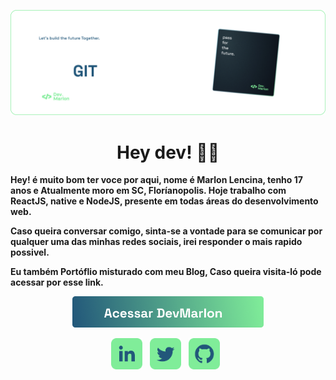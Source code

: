           

[![Header](https://raw.githubusercontent.com/MarlonLencina/MarlonLencina/main/welcometodevmarlongit.png)](https://github.com/MarlonLencina/)



<h1 align="center">Hey dev! 👨‍💻</h1>

<strong>Hey! é muito bom ter voce por aqui, nome é Marlon Lencina, tenho 17 anos e Atualmente moro em SC, Floríanopolis. Hoje trabalho com ReactJS, native e NodeJS, presente em todas áreas do desenvolvimento web.</strong>

<strong>Caso queira conversar comigo, sinta-se a vontade para se comunicar por qualquer uma das minhas redes sociais, irei responder o mais rapido possivel.</strong>


<strong>Eu também Portóflio misturado com meu Blog,  Caso queira visita-ló pode acessar por esse link.</strong>



<div align="center">
<p>
          </p>
<a href="https://devmarlon.tech"><img height="50" margin="100" src="https://raw.githubusercontent.com/MarlonLencina/MarlonLencina/main/btndevmarlon.png">
          <p>
          </p>
</div></a>


<div align='center'>
          <p>
          </p>
          <p>
          </p>
          <p>
          </p>
<a href="https://www.linkedin.com/in/devmarlonlencina/"><img height="50" src="https://raw.githubusercontent.com/MarlonLencina/MarlonLencina/main/linkedindevmarlon.png"></a>&nbsp;&nbsp;
<a href="https://twitter.com/devmarlontech"><img height="50" src="https://raw.githubusercontent.com/MarlonLencina/MarlonLencina/main/twitterdevmarlon.png"></a>&nbsp;&nbsp;
<a href="https://github.com/MarlonLencina/"><img height="50" src="https://raw.githubusercontent.com/MarlonLencina/MarlonLencina/main/githubdevmarlon.png"></a>&nbsp;&nbsp;
</div>
